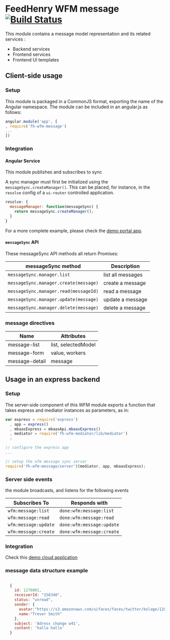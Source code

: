 # FeedHenry WFM message [![Build Status](https://travis-ci.org/feedhenry-raincatcher/raincatcher-message.png)](https://travis-ci.org/feedhenry-raincatcher/raincatcher-message)

This module contains a message model representation and its related services :
- Backend services
- Frontend services
- Frontend UI templates

## Client-side usage

### Setup
This module is packaged in a CommonJS format, exporting the name of the Angular namespace.  The module can be included in an angular.js as follows:

```javascript
angular.module('app', [
, require('fh-wfm-message')
...
])
```

### Integration

#### Angular Service

This module publishes and subscribes to sync

A sync manager must first be initialized using the `messageSync.createManager()`.  This can be placed, for instance, in the `resolve` config of a `ui-router` controlled application.

```javascript
resolve: {
  messageManager: function(messageSync) {
    return messageSync.createManager();
  }
}
```
For a more complete example, please check the [demo portal app](https://github.com/feedhenry-staff/wfm-portal/blob/master/src/app/main.js).


#### `messageSync` API
These messageSync API methods all return Promises:

| messageSync method | Description |
| -------------------- | ----------- |
| `messageSync.manager.list` | list all messages |
| `messageSync.manager.create(message)` | create a message |
| `messageSync.manager.read(messageId)` | read a message |
| `messageSync.manager.update(message)` | update a message |
| `messageSync.manager.delete(message)` | delete a message |

### message directives

| Name | Attributes |
| ---- | ----------- |
| message-list | list, selectedModel |
| message-form | value, workers |
| message-detail | message |

## Usage in an express backend

### Setup
The server-side component of this WFM module exports a function that takes express and mediator instances as parameters, as in:

```javascript
var express = require('express')
  , app = express()
  , mbaasExpress = mbaasApi.mbaasExpress()
  , mediator = require('fh-wfm-mediator/lib/mediator')
  ;

// configure the express app
...

// setup the wfm message sync server
require('fh-wfm-message/server')(mediator, app, mbaasExpress);

```

### Server side events
the module broadcasts, and listens for the following events

| Subscribes To | Responds with |
| ----------- | ------------- |
| `wfm:message:list` | `done:wfm:message:list` |
| `wfm:message:read` | `done:wfm:message:read` |
| `wfm:message:update` | `done:wfm:message:update` |
| `wfm:message:create` | `done:wfm:message:create` |

### Integration

Check this [demo cloud application](https://github.com/feedhenry-staff/wfm-cloud/blob/master/lib/app/message.js)

### message data structure example

```javascript

  {
    id: 1276001,
    receiverId: "156340",
    status: "unread",
    sender: {
      avatar:"https://s3.amazonaws.com/uifaces/faces/twitter/kolage/128.jpg",
      name:"Trever Smith"
    },
    subject: 'Adress change w41',
    content: 'hallo hallo'
  }

```
